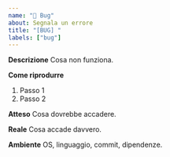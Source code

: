 ```yaml
---
name: "🐞 Bug"
about: Segnala un errore
title: "[BUG] "
labels: ["bug"]
---
```


**Descrizione**
Cosa non funziona.

**Come riprodurre**
1. Passo 1
2. Passo 2

**Atteso**
Cosa dovrebbe accadere.

**Reale**
Cosa accade davvero.

**Ambiente**
OS, linguaggio, commit, dipendenze.
